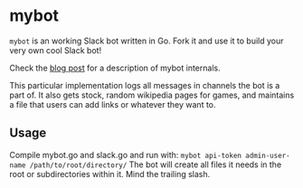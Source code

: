 
# mybot

`mybot` is an working Slack bot written in Go. Fork it and use it to build
your very own cool Slack bot!

Check the [blog post](https://www.opsdash.com/blog/slack-bot-in-golang.html)
for a description of mybot internals.

This particular implementation logs all messages in channels the bot is a part of.
It also gets stock, random wikipedia pages for games, and maintains a file 
that users can add links or whatever they want to.

## Usage
Compile mybot.go and slack.go and run with:
```mybot api-token admin-user-name /path/to/root/directory/```
The bot will create all files it needs in the root or subdirectories within it. Mind the trailing slash.